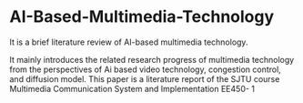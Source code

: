 # AI-Based-Multimedia-Technology
It is a brief literature review of AI-based multimedia technology.

It mainly introduces the related research progress of multimedia technology from the perspectives of Ai based video technology, congestion control, and diffusion model. This paper is a literature report of the SJTU course Multimedia Communication System and Implementation EE450- 1
